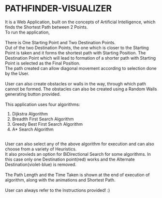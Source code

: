 # PATHFINDER-VISUALIZER
It is a Web Application, built on the concepts of Artificial Intelligence, which finds the Shortest Path between 2 Points.<br>
To run the application,
<br><br>
There is One Starting Point and Two Destination Points.
<br>
Out of the two Destination Points, the one which is closer to the Starting Point is taken and it forms the shortest path with Starting Position.
The Destination Point which will lead to formation of a shorter path with Starting Point is selected as the Final Position.
<br>
The path created can allow diagonal movement according to selection done by the User.
<br><br>
User can also create obstacles or walls in the way, through which path cannot be formed. The obstacles can also be created using a Random Walls generating button provided. 
<br><br>
This application uses four algorithms: 
<br>
1. Dijkstra Algorithm
2. Breadth First Search Algorithm
3. Greedy Best First Search Algorithm
4. A* Search Algorithm
<br>
User can also select any of the above algorithm for execution and can also choose from a variety of Heuristics.
<br>
It also provieds an option for BiDirectional Search for some algorithms. In this case only one Destination point(red) works and the Alternate Destination(violet-blue) is removed.
<br><br>
The Path Length and the Time Taken is shown at the end of execution of algorithm, along with the animations and Shortest Path. 
<br>
<br>
User can always refer to the Instructions provided! :)
